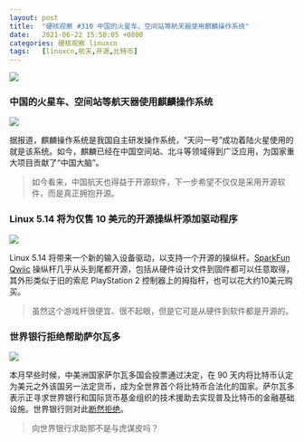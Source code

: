 ```yaml
---
layout: post
title:	"硬核观察 #310 中国的火星车、空间站等航天器使用麒麟操作系统"
date:	2021-06-22 15:50:05 +0800 
categories:	硬核观察 linuxcn 
tags:	[linuxcn,航天,开源,比特币]
---
```



![](/Asserts/Images//attachment/album/202106/22/154857i9qgtiaqajgt4pp7.jpg)


### 中国的火星车、空间站等航天器使用麒麟操作系统


![](/Asserts/Images//attachment/album/202106/22/154911r9lspl49qm9xpzd9.jpg)


据报道，麒麟操作系统是我国自主研发操作系统，“天问一号”成功着陆火星使用的就是该系统。如今，麒麟已经在中国空间站、北斗等领域得到广泛应用，为国家重大项目贡献了“中国大脑”。



> 
> 如今看来，中国航天也得益于开源软件，下一步希望不仅仅是采用开源软件，而是真正拥抱开源。
> 
> 
> 


### Linux 5.14 将为仅售 10 美元的开源操纵杆添加驱动程序


![](/Asserts/Images//attachment/album/202106/22/154928u6sb6sqb1csvnqkq.jpg)


Linux 5.14 将带来一个新的输入设备驱动，以支持一个开源的操纵杆。[SparkFun Qwiic](https://github.com/sparkfun/Qwiic_Joystick) 操纵杆几乎从头到尾都开源，包括从硬件设计文件到固件都可以任意取得，其外形类似于旧的索尼 PlayStation 2 控制器上的拇指杆，也可以花大约10美元购买。



> 
> 虽然这个游戏杆很便宜、很不起眼，但是它可是从硬件到软件都是开源的。
> 
> 
> 


### 世界银行拒绝帮助萨尔瓦多


![](/Asserts/Images//attachment/album/202106/22/154948psnwv6kvvcb4ma1a.jpg)


本月早些时候，中美洲国家萨尔瓦多国会投票通过决定，在 90 天内将比特币认定为美元之外该国另一法定货币，成为全世界首个将比特币合法化的国家。萨尔瓦多表示正寻求世界银行和国际货币基金组织的技术援助去实现普及比特币的金融基础设施。世界银行则对此[断然拒绝](https://arstechnica.com/tech-policy/2021/06/world-bank-slams-bitcoin-declines-to-help-el-salvadors-cryptocurrency-plan/)。



> 
> 向世界银行求助那不是与虎谋皮吗？
> 
> 
>
